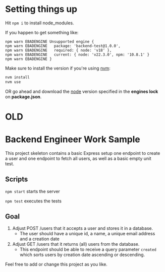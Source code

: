 # Setting things up
Hit `npm i` to install node_modules.

If you happen to get something like:

```
npm warn EBADENGINE Unsupported engine {
npm warn EBADENGINE   package: 'backend-test@1.0.0',
npm warn EBADENGINE   required: { node: 'v18' },
npm warn EBADENGINE   current: { node: 'v22.3.0', npm: '10.8.1' }
npm warn EBADENGINE }
```

Make sure to install the version if you're using [nvm](https://github.com/nvm-sh/nvm):

```zsh
nvm install
nvm use
```

OR go ahead and download the [node](https://nodejs.org/dist/v18.20.4/node-v18.20.4.pkg) version specified in the **engines lock** on **package.json**.


# OLD

# Backend Engineer Work Sample

This project skeleton contains a basic Express setup one endpoint to create a user and one endpoint to fetch all users, as well as a basic empty unit test.

## Scripts 
`npm start` starts the server

`npm test` executes the tests

## Goal
1. Adjust POST /users that it accepts a user and stores it in a database.
    * The user should have a unique id, a name, a unique email address and a creation date
2. Adjust GET /users that it returns (all) users from the database.
   * This endpoint should be able to receive a query parameter `created` which sorts users by creation date ascending or descending.

Feel free to add or change this project as you like.


